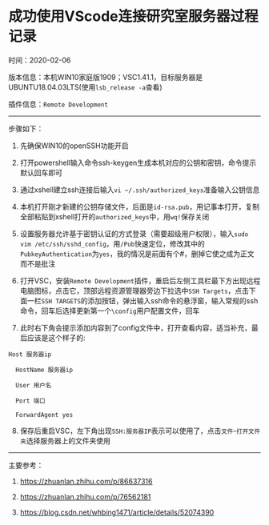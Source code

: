 # 成功使用VScode连接研究室服务器过程记录

时间：2020-02-06

版本信息：本机WIN10家庭版1909；VSC1.41.1，目标服务器是UBUNTU18.04.03LTS(使用`lsb_release -a`查看)

插件信息：`Remote Development`

------

步骤如下：

1. 先确保WIN10的openSSH功能开启

2. 打开powershell输入命令ssh-keygen生成本机对应的公钥和密钥，命令提示默认回车即可

3. 通过xshell建立ssh连接后输入`vi ~/.ssh/authorized_keys`准备输入公钥信息

4. 本机打开刚才新建的公钥存储文件，后面是`id-rsa.pub`，用记事本打开，复制全部粘贴到xshell打开的`authorized_keys`中，用`wq!`保存关闭

5. 设置服务器允许基于密钥认证的方式登录（需要超级用户权限），输入`sudo vim /etc/ssh/sshd_config`，用`/Pub`快速定位，修改其中的`PubkeyAuthentication`为`yes`，我的情况是前面有个#，删掉它使之成为正文而不是批注

6. 打开VSC，安装`Remote Development`插件，重启后左侧工具栏最下方出现远程电脑图标，点击它，顶部远程资源管理器旁边下拉选中`SSH Targets`，点击下面一栏`SSH TARGETS`的添加按钮，弹出输入ssh命令的悬浮窗，输入常规的ssh命令，回车后选择更新第一个`\config`用户配置文件，回车

7. 此时右下角会提示添加内容到了config文件中，打开查看内容，适当补充，最后应该是这个样子的:

```    
Host 服务器ip

  HostName 服务器ip

  User 用户名

  Port 端口

  ForwardAgent yes
```

8. 保存后重启VSC，左下角出现`SSH:服务器IP`表示可以使用了，点击`文件`-`打开文件夹`选择服务器上的文件夹使用

----

主要参考：

1. <https://zhuanlan.zhihu.com/p/86637316>

2. <https://zhuanlan.zhihu.com/p/76562181>

3. <https://blog.csdn.net/whbing1471/article/details/52074390>